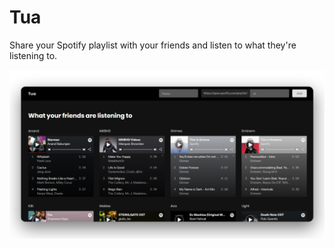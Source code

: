 # Tua

Share your Spotify playlist with your friends and listen to what they're listening to.

![Screenshot](https://raw.githubusercontent.com/AnandBaburajan/Tua/master/tua.png)
